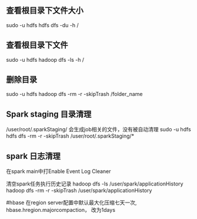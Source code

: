 ## 查看根目录下文件大小
 sudo -u hdfs hdfs dfs -du -h /

## 查看根目录下文件
sudo -u hdfs hadoop dfs -ls -h /
 
## 删除目录
sudo -u hdfs hadoop dfs -rm -r -skipTrash /folder_name

## Spark staging 目录清理
 /user/root/.sparkStaging/ 会生成job相关的文件，没有被自动清理
 sudo -u hdfs hdfs dfs -rm -r -skipTrash /user/root/.sparkStaging/*

## spark 日志清理
在spark main中打Enable Event Log Cleaner

清空spark任务执行历史记录 hadoop dfs -ls /user/spark/applicationHistory hadoop dfs -rm -r -skipTrash /user/spark/applicationHistory

#hbase 在region server配置中默认最大化压缩七天一次, hbase.hregion.majorcompaction， 改为1days
